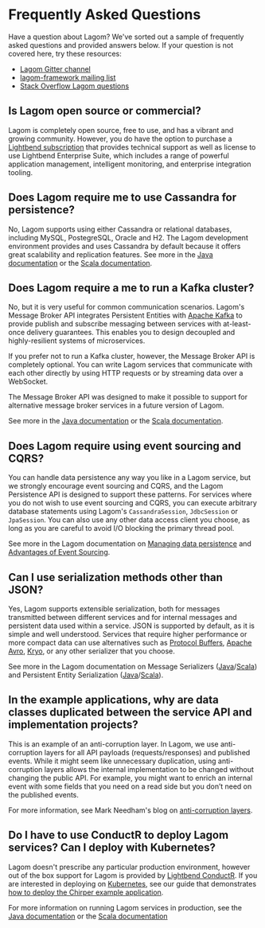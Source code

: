 # Frequently Asked Questions

Have a question about Lagom? We've sorted out a sample of frequently asked questions and provided answers below. If your question is not covered here, try these resources:

- [Lagom Gitter channel](https://gitter.im/lagom/lagom)
- [lagom-framework mailing list](https://groups.google.com/forum/#!forum/lagom-framework)
- [Stack Overflow Lagom questions](https://stackoverflow.com/questions/tagged/lagom)

## Is Lagom open source or commercial?

Lagom is completely open source, free to use, and has a vibrant and growing community. However, you do have the option to purchase a [Lightbend subscription](https://www.lightbend.com/platform/subscription) that provides technical support as well as license to use Lightbend Enterprise Suite, which includes a range of powerful application management, intelligent monitoring, and enterprise integration tooling.

## Does Lagom require me to use Cassandra for persistence?

No, Lagom supports using either Cassandra or relational databases, including MySQL, PostegreSQL, Oracle and H2. The Lagom development environment provides and uses Cassandra by default because it offers great scalability and replication features.  See more in the [Java documentation](/documentation/current/java/PersistentEntity.html) or the [Scala documentation](/documentation/current/scala/PersistentEntity.html).

## Does Lagom require a me to run a Kafka cluster?

No, but it is very useful for common communication scenarios. Lagom's Message Broker API integrates Persistent Entities with [Apache Kafka](https://kafka.apache.org/) to provide publish and subscribe messaging between services with at-least-once delivery guarantees. This enables you to design decoupled and highly-resilient systems of microservices.

If you prefer not to run a Kafka cluster, however, the Message Broker API is completely optional. You can write Lagom services that communicate with each other directly by using HTTP requests or by streaming data over a WebSocket.

The Message Broker API was designed to make it possible to support for alternative message broker services in a future version of Lagom.

See more in the [Java documentation](/documentation/current/java/MessageBroker.html) or the [Scala documentation](/documentation/current/scala/MessageBroker.html).

## Does Lagom require using event sourcing and CQRS?

You can handle data persistence any way you like in a Lagom service, but we strongly encourage event sourcing and CQRS, and the Lagom Persistence API is designed to support these patterns. For services where you do not wish to use event sourcing and CQRS, you can execute arbitrary database statements using Lagom's `CassandraSession`, `JdbcSession` or `JpaSession`. You can also use any other data access client you choose, as long as you are careful to avoid I/O blocking the primary thread pool.

See more in the Lagom documentation on [Managing data persistence](/documentation/current/java/ES_CQRS.html) and [Advantages of Event Sourcing](/documentation/current/java/ESAdvantage.html).

## Can I use serialization methods other than JSON?

Yes, Lagom supports extensible serialization, both for messages transmitted between different services and for internal messages and persistent data used within a service. JSON is supported by default, as it is simple and well understood. Services that require higher performance or more compact data can use alternatives such as [Protocol Buffers](https://developers.google.com/protocol-buffers/), [Apache Avro](http://avro.apache.org/), [Kryo](https://github.com/EsotericSoftware/kryo), or any other serializer that you choose.

See more in the Lagom documentation on Message Serializers ([Java](/documentation/current/java/MessageSerializers.html)/[Scala](/documentation/current/scala/MessageSerializers.html)) and Persistent Entity Serialization ([Java](/documentation/current/java/Serialization.html)/[Scala](/documentation/current/scala/Serialization.html)).

## In the example applications, why are data classes duplicated between the service API and implementation projects?

This is an example of an anti-corruption layer. In Lagom, we use anti-corruption layers for all API payloads (requests/responses) and published events. While it might seem like unnecessary duplication, using anti-corruption layers allows the internal implementation to be changed without changing the public API. For example, you might want to enrich an internal event with some fields that you need on a read side but you don’t need on the published events.

For more information, see Mark Needham's blog on [anti-corruption layers](http://www.markhneedham.com/blog/2009/07/07/domain-driven-design-anti-corruption-layer/).

## Do I have to use ConductR to deploy Lagom services? Can I deploy with Kubernetes?

Lagom doesn't prescribe any particular production environment, however out of the box support for Lagom is provided by [Lightbend ConductR](https://www.lightbend.com/products/conductr). If you are interested in deploying on [Kubernetes](https://kubernetes.io/), see our guide that demonstrates [how to deploy the Chirper example application](https://developer.lightbend.com/guides/k8s-microservices/).

For more information on running Lagom services in production, see the [Java documentation](/documentation/current/java/ProductionOverview.html) or the [Scala documentation](/documentation/current/scala/ProductionOverview.html)
